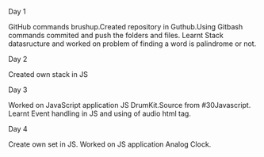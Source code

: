 Day 1

GitHub commands brushup.Created repository in Guthub.Using Gitbash commands commited and push the folders and files.
Learnt Stack datasructure and worked on problem of finding a word is palindrome or not.

Day 2

Created own stack in JS

Day 3

Worked on JavaScript application JS DrumKit.Source from #30Javascript.
Learnt Event handling in JS and using of audio html tag.

Day 4

Create own set in JS.
Worked on JS application Analog Clock.
